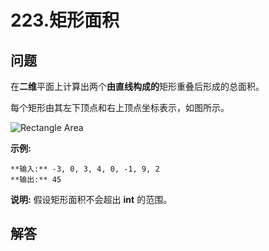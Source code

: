 # 223.矩形面积

## 问题

在**二维**平面上计算出两个**由直线构成的**矩形重叠后形成的总面积。

每个矩形由其左下顶点和右上顶点坐标表示，如图所示。

![Rectangle Area](https://assets.leetcode-cn.com/aliyun-lc-upload/uploads/2018/10/22/rectangle_area.png)

**示例:**

```
**输入:** -3, 0, 3, 4, 0, -1, 9, 2
**输出:** 45
```

**说明:** 假设矩形面积不会超出 **int** 的范围。



## 解答

